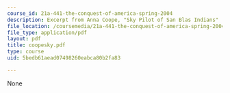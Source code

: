 ```yaml
---
course_id: 21a-441-the-conquest-of-america-spring-2004
description: Excerpt from Anna Coope, "Sky Pilot of San Blas Indians"
file_location: /coursemedia/21a-441-the-conquest-of-america-spring-2004/5bedb61aead07498260eabca80b2fa83_coopesky.pdf
file_type: application/pdf
layout: pdf
title: coopesky.pdf
type: course
uid: 5bedb61aead07498260eabca80b2fa83

---
```

None
